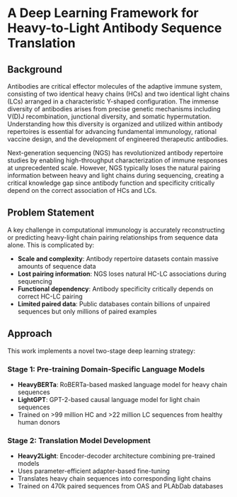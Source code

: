 # A Deep Learning Framework for Heavy-to-Light Antibody Sequence Translation

## Background

Antibodies are critical effector molecules of the adaptive immune system, consisting of two identical heavy chains (HCs) and two identical light chains (LCs) arranged in a characteristic Y-shaped configuration. The immense diversity of antibodies arises from precise genetic mechanisms including V(D)J recombination, junctional diversity, and somatic hypermutation. Understanding how this diversity is organized and utilized within antibody repertoires is essential for advancing fundamental immunology, rational vaccine design, and the development of engineered therapeutic antibodies.

Next-generation sequencing (NGS) has revolutionized antibody repertoire studies by enabling high-throughput characterization of immune responses at unprecedented scale. However, NGS typically loses the natural pairing information between heavy and light chains during sequencing, creating a critical knowledge gap since antibody function and specificity critically depend on the correct association of HCs and LCs.

## Problem Statement

A key challenge in computational immunology is accurately reconstructing or predicting heavy-light chain pairing relationships from sequence data alone. This is complicated by:

- **Scale and complexity**: Antibody repertoire datasets contain massive amounts of sequence data
- **Lost pairing information**: NGS loses natural HC-LC associations during sequencing
- **Functional dependency**: Antibody specificity critically depends on correct HC-LC pairing
- **Limited paired data**: Public databases contain billions of unpaired sequences but only millions of paired examples

## Approach

This work implements a novel two-stage deep learning strategy:

### Stage 1: Pre-training Domain-Specific Language Models
- **HeavyBERTa**: RoBERTa-based masked language model for heavy chain sequences
- **LightGPT**: GPT-2-based causal language model for light chain sequences
- Trained on >99 million HC and >22 million LC sequences from healthy human donors

### Stage 2: Translation Model Development
- **Heavy2Light**: Encoder-decoder architecture combining pre-trained models
- Uses parameter-efficient adapter-based fine-tuning
- Translates heavy chain sequences into corresponding light chains
- Trained on 470k paired sequences from OAS and PLAbDab databases
